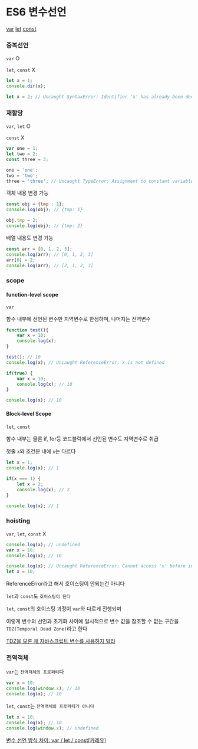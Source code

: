 # ES6 변수선언

[var](https://developer.mozilla.org/ko/docs/Web/JavaScript/Reference/Statements/var) 
[let](https://developer.mozilla.org/ko/docs/Web/JavaScript/Reference/Statements/let) 
[const](https://developer.mozilla.org/ko/docs/Web/JavaScript/Reference/Statements/const)

### 중복선언 

`var` O

`let`, `const` X

```js
let x = 1;
console.dir(x);

let x = 2; // Uncaught SyntaxError: Identifier 'x' has already been declared
```

### 재할당

`var`, `let` O

`const` X

```js
var one = 1;
let two = 2;
const three = 3;

one = 'one';
two = 'two';
three = 'three'; // Uncaught TypeError: Assignment to constant variable.
```

객체 내용 변경 가능
```js
const obj = {tmp : 1};
console.log(obj); // {tmp: 1}

obj.tmp = 2;
console.log(obj); // {tmp: 2}
```

배열 내용도 변경 가능
```js
const arr = [0, 1, 2, 3];
console.log(arr); // [0, 1, 2, 3]
arr[0] = 2;
console.log(arr); // [2, 1, 2, 3]
```

### scope

#### function-level scope

`var`

함수 내부에 선언된 변수만 지역변수로 한정하며, 나머지는 전역변수

```js
function test(){
    var x = 10;
    console.log(x);
}

test(); // 10
console.log(x); // Uncaught ReferenceError: x is not defined
```

```js
if(true) {
    var x = 10;
    console.log(x); // 10
}

console.log(x); // 10
```

#### Block-level Scope

`let`, `const`

함수 내부는 물론 if, for등 코드블럭에서 선언된 변수도 지역변수로 취급

첫줄 `x`와 조건문 내에 `x`는 다르다

```js
let x = 1;
console.log(x); // 1

if(x === 1) {
    let x = 2;
    console.log(x); // 2
}

console.log(x); // 1
```

### hoisting

`var`, `let`, `const` X

```js
console.log(x); // undefined 
var x = 10; 
console.log(x); // 10
```

```js
console.log(x); // Uncaught ReferenceError: Cannot access 'x' before initialization
let x = 10; 
```

ReferenceError라고 해서 호이스팅이 안되는건 아니다

`let`과 `const`도 `호이스팅이 된다`

`let`, `const`의 호이스팅 과정이 `var`와 다르게 진행되며

이렇게 변수의 선언과 초기화 사이에 일시적으로 변수 값을 참조할 수 없는 구간을 `TDZ(Temporal Dead Zone)`라고 한다

[TDZ을 모른 채 자바스크립트 변수를 사용하지 말라](https://ui.toast.com/weekly-pick/ko_20191014)

### 전역객체 

`var`는 `전역객체의 프로퍼티`다

```js
var x = 10; 
console.log(window.x); // 10 
console.log(x); // 10
```

`let`, `const`는 `전역객체의 프로퍼티가 아니다`

```js
let x = 10; 
console.log(x); // 10
console.log(window.x); // undefined
```

[변수 선언 방식 차이: var / let / const[카레유]](https://curryyou.tistory.com/192)

